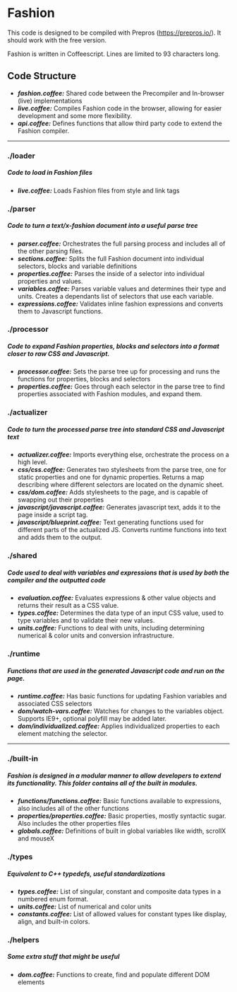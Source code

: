 # Fashion

This code is designed to be compiled with Prepros (https://prepros.io/). It should work with the free version.

Fashion is written in Coffeescript. Lines are limited to 93 characters long.


## Code Structure

* ***fashion.coffee:*** Shared code between the Precompiler and In-browser (live) implementations
* ***live.coffee:*** Compiles Fashion code in the browser, allowing for easier development and some more flexibility.
* ***api.coffee:*** Defines functions that allow third party code to extend the Fashion compiler.

***

### ./loader
##### Code to load in Fashion files

* ***live.coffee:*** Loads Fashion files from style and link tags

### ./parser
##### Code to turn a text/x-fashion document into a useful parse tree

* ***parser.coffee:*** Orchestrates the full parsing process and includes all of the other parsing files.
* ***sections.coffee:*** Splits the full Fashion document into individual selectors, blocks and variable definitions
* ***properties.coffee:*** Parses the inside of a selector into individual properties and values.
* ***variables.coffee:*** Parses variable values and determines their type and units. Creates a dependants list of selectors that use each variable.
* ***expressions.coffee:*** Validates inline fashion expressions and converts them to Javascript functions.

### ./processor
##### Code to expand Fashion properties, blocks and selectors into a format closer to raw CSS and Javascript.

* ***processor.coffee:*** Sets the parse tree up for processing and runs the functions for properties, blocks and selectors
* ***properties.coffee:*** Goes through each selector in the parse tree to find properties associated with Fashion modules, and expand them.

### ./actualizer
##### Code to turn the processed parse tree into standard CSS and Javascript text

* ***actualizer.coffee:*** Imports everything else, orchestrate the process on a high level.
* ***css/css.coffee:*** Generates two stylesheets from the parse tree, one for static properties and one for dynamic properties. Returns a map describing where different selectors are located on the dynamic sheet.
* ***css/dom.coffee:*** Adds stylesheets to the page, and is capable of swapping out their properties
* ***javascript/javascript.coffee:*** Generates javascript text, adds it to the page inside a script tag.
* ***javascript/blueprint.coffee:*** Text generating functions used for different parts of the actualized JS. Converts runtime functions into text and adds them to the output.

### ./shared
##### Code used to deal with variables and expressions that is used by both the compiler and the outputted code

* ***evaluation.coffee:*** Evaluates expressions & other value objects and returns their result as a CSS value.
* ***types.coffee:*** Determines the data type of an input CSS value, used to type variables and to validate their new values.
* ***units.coffee:*** Functions to deal with units, including determining numerical & color units and conversion infrastructure.

### ./runtime
##### Functions that are used in the generated Javascript code and run on the page.

* ***runtime.coffee:*** Has basic functions for updating Fashion variables and associated CSS selectors
* ***dom/watch-vars.coffee:*** Watches for changes to the variables object. Supports IE9+, optional polyfill may be added later.
* ***dom/individualized.coffee:*** Applies individualized properties to each element matching the selector.

***

### ./built-in
##### Fashion is designed in a modular manner to allow developers to extend its functionality. This folder contains all of the built in modules.

* ***functions/functions.coffee:*** Basic functions available to expressions, also includes all of the other functions
* ***properties/properties.coffee:*** Basic properties, mostly syntactic sugar. Also includes the other properties files
* ***globals.coffee:*** Definitions of built in global variables like width, scrollX and mouseX

### ./types
##### Equivalent to C++ typedefs, useful standardizations

* ***types.coffee:*** List of singular, constant and composite data types in a numbered enum format.
* ***units.coffee:*** List of numerical and color units
* ***constants.coffee:*** List of allowed values for constant types like display, align, and built-in colors.

### ./helpers
##### Some extra stuff that might be useful

* ***dom.coffee:*** Functions to create, find and populate different DOM elements
